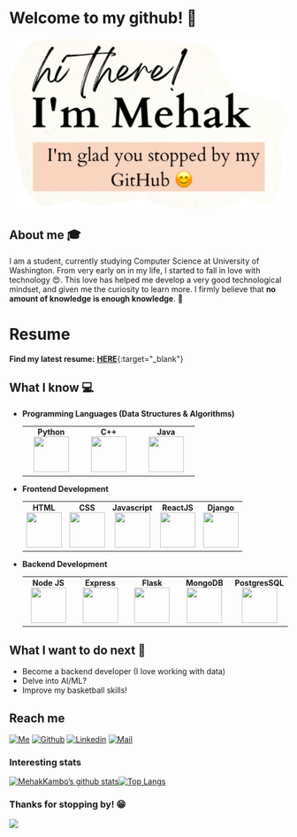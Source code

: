 # Welcome to my github! 👋

<div align="left">
	<img src="https://github.com/MehakKambo/MehakKambo/blob/main/intro2.png">
</div>

## About me :mortar_board:
I am a student, currently studying Computer Science at University of Washington. From very early on in my life, I started to fall in love with technology 😍. This love has helped me develop a very good technological mindset, and given me the curiosity to learn more. I firmly believe that **no amount of knowledge is enough knowledge**. 🧠

# Resume
**Find my latest resume:** [**HERE**](https://mehak.dev/assets/resume/Mehak_Resume.pdf){:target="_blank"}

## What I know :computer:
- **Programming Languages (Data Structures & Algorithms)**
	<center>
		<table>
			<tbody>
				<tr>
					<td width="25%" align="center">
						<span><strong>Python</strong></span><br/>
						<img height="64px" width="64px" src="https://cdn.svgporn.com/logos/python.svg">
					</td>
					<td width="25%" align="center">
						<span><strong>C++</strong></span><br/>
						<img height="64px" width="64px" src="https://upload.wikimedia.org/wikipedia/commons/thumb/1/18/ISO_C%2B%2B_Logo.svg/1200px-ISO_C%2B%2B_Logo.svg.png">
					</td>
					<td width="25%" align="center">
						<span><strong>Java</strong></span><br/>
						<img height="64px" width="64px" src="https://cdn.svgporn.com/logos/java.svg">
					</td>
				</tr>
			</tbody>
		</table>
	</center>
- **Frontend Development**
	<center>
		<table>
			<tbody>
				<tr>
					<td align="center">
						<span><strong>HTML</strong></span><br/>
						<img height="64px" width="64px" src="https://cdn.svgporn.com/logos/html-5.svg">
					</td>
					<td align="center">
						<span><strong>CSS</strong></span><br/>
						<img height="64px" width="64px" src="https://cdn.svgporn.com/logos/css-3.svg">
					</td>
					<td align="center">
						<span><strong>Javascript</strong></span><br/>
						<img height="64px" width="64px" src="https://cdn.svgporn.com/logos/javascript.svg">
					</td>
					<td align="center">
						<span><strong>ReactJS</strong></span><br/>
						<img height="64px" width="64px" src="https://cdn.svgporn.com/logos/react.svg">
					</td>
					<td align="center">
						<span><strong>Django</strong></span><br/>
						<img height="64px" width="64px" src="https://cdn.svgporn.com/logos/django-icon.svg">
					</td>
				</tr>
			</tbody>
		</table>
	</center>
	
- **Backend Development**
	<center>
		<table>
			<tbody>
				<tr>
					<td width="25%" align="center">
						<span><strong>Node JS</strong></span><br/>
						<img height="64px" width="64px" src="https://cdn.svgporn.com/logos/nodejs-icon.svg">
					</td>
					<td width="25%" align="center">
						<span><strong>Express</strong></span><br/>
						<img height="64px" width="64px" src="https://cdn.svgporn.com/logos/express.svg">
					</td>
					<td width="25%" align="center">
						<span><strong>Flask</strong></span><br/>
						<img height="64px" width="64px" src="https://cdn.svgporn.com/logos/flask.svg">
					</td>
					<td width="25%" align="center">
						<span><strong>MongoDB</strong></span><br/>
						<img height="64px" width="64px" src="https://cdn.svgporn.com/logos/mongodb.svg">
					</td>
					<td width="25%" align="center">
						<span><strong>PostgresSQL</strong></span><br/>
						<img height="64px" width="64px" src="https://cdn.svgporn.com/logos/postgresql.svg">
					</td>
				</tr>
			</tbody>
		</table>
	</center>

## What I want to do next :thinking:
- Become a backend developer (I love working with data)
- Delve into AI/ML?
- Improve my basketball skills!

## Reach me 
[![Me](https://img.shields.io/badge/website-000000?style=for-the-badge&logo=About.me&logoColor=white)](https://mehak.dev/)
[![Github](https://img.shields.io/github/followers/sarthakbh321?label=Follow&style=social)](https://github.com/MehakKambo)
[![Linkedin](https://img.shields.io/badge/-Mehak%20Kambo-blue?style=flat-square&logo=linkedin&logoColor=white&link=https://www.linkedin.com/in/MehakKambo)](https://www.linkedin.com/in/MehakKambo)
[![Mail](https://img.shields.io/badge/-mkambo07@gmail.com-gray?style=flat-square&logo=gmail&logoColor=red&link=https://www.linkedin.com/in/MehakKambo)](mailto:mkambo07@gmail.com)


### Interesting stats
[![MehakKambo’s github stats](https://github-readme-stats-khaki-gamma.vercel.app/api?username=MehakKambo&line_height=24&count_private=true&show_icons=true&theme=dark)](https://github.com/anuraghazra/github-readme-stats)[![Top Langs](https://github-readme-stats-khaki-gamma.vercel.app/api/top-langs/?username=MehakKambo&layout=compact&langs_count=8&hide=jupyter%20notebook&theme=dark&exclude_repo=bingode,github-readme-stats&card_width=277)](https://github.com/anuraghazra/github-readme-stats)

### Thanks for stopping by! 😁

![](https://komarev.com/ghpvc/?username=MehakKambo&color=blueviolet)

